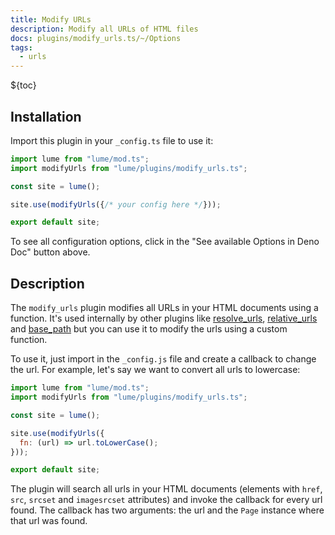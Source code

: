```yaml
---
title: Modify URLs
description: Modify all URLs of HTML files
docs: plugins/modify_urls.ts/~/Options
tags:
  - urls
---
```


${toc}

## Installation

Import this plugin in your `_config.ts` file to use it:

```js
import lume from "lume/mod.ts";
import modifyUrls from "lume/plugins/modify_urls.ts";

const site = lume();

site.use(modifyUrls({/* your config here */}));

export default site;
```

To see all configuration options, click in the "See available Options in Deno
Doc" button above.

## Description

The `modify_urls` plugin modifies all URLs in your HTML documents using a
function. It's used internally by other plugins like
[resolve_urls](resolve_urls.md), [relative_urls](relative_urls.md) and
[base_path](base_path.md) but you can use it to modify the urls using a custom
function.

To use it, just import in the `_config.js` file and create a callback to change
the url. For example, let's say we want to convert all urls to lowercase:

```js
import lume from "lume/mod.ts";
import modifyUrls from "lume/plugins/modify_urls.ts";

const site = lume();

site.use(modifyUrls({
  fn: (url) => url.toLowerCase();
}));

export default site;
```

The plugin will search all urls in your HTML documents (elements with `href`,
`src`, `srcset` and `imagesrcset` attributes) and invoke the callback for every
url found. The callback has two arguments: the url and the `Page` instance where
that url was found.
